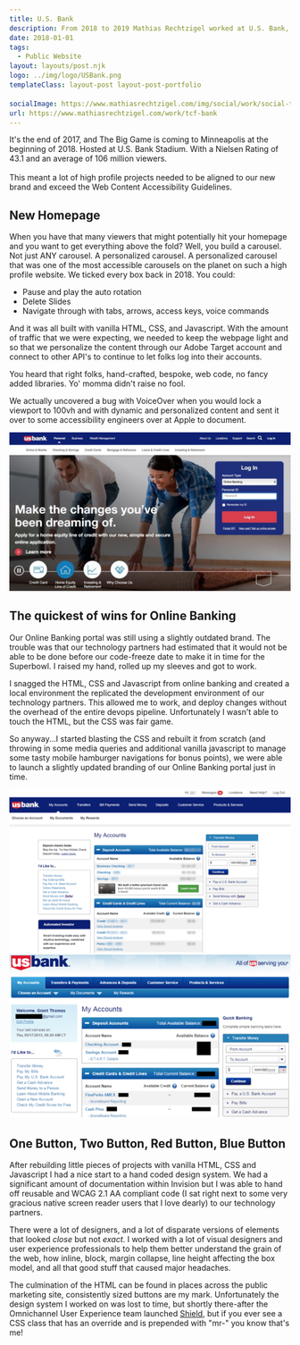 ```yaml
---
title: U.S. Bank
description: From 2018 to 2019 Mathias Rechtzigel worked at U.S. Bank, building their first design system and ensuring that Super Bowl projects were accessible.
date: 2018-01-01
tags:
  - Public Website
layout: layouts/post.njk
logo: ../img/logo/USBank.png
templateClass: layout-post layout-post-portfolio

socialImage: https://www.mathiasrechtzigel.com/img/social/work/social-tcf.png
url: https://www.mathiasrechtzigel.com/work/tcf-bank
---
```


<p class="lead-p">It's the end of 2017, and The Big Game is coming to Minneapolis at the beginning of 2018. Hosted at U.S. Bank Stadium. With a Nielsen Rating of 43.1 and an average of 106 million viewers. <br><br>This meant a lot of high profile projects needed to be aligned to our new brand and exceed the Web Content Accessibility Guidelines. </p>

## New Homepage

When you have that many viewers that might potentially hit your homepage and you want to get everything above the fold? Well, you build a carousel. Not just ANY carousel. A personalized carousel. A personalized carousel that was one of the most accessible carousels on the planet on such a high profile website. We ticked every box back in 2018. You could:

<ul>
  <li>Pause and play the auto rotation</li>
  <li>Delete Slides</li>
  <li>Navigate through with tabs, arrows, access keys, voice commands</li>
</ul>

And it was all built with vanilla HTML, CSS, and Javascript. With the amount of traffic that we were expecting, we needed to keep the webpage light and so that we personalize the content through our Adobe Target account and connect to other API's to continue to let folks log into their accounts.

You heard that right folks, hand-crafted, bespoke, web code, no fancy added libraries. Yo' momma didn't raise no fool.

We actually uncovered a bug with VoiceOver when you would lock a viewport to 100vh and with dynamic and personalized content and sent it over to some accessibility engineers over at Apple to document.

<img src="/img/usbank/usb-homepage.jpeg" alt="Screenshot of the Game Center's main screen that highlights six web games."/>

## The quickest of wins for Online Banking

Our Online Banking portal was still using a slightly outdated brand. The trouble was that our technology partners had estimated that it would not be able to be done before our code-freeze date to make it in time for the Superbowl. I raised my hand, rolled up my sleeves and got to work.

I snagged the HTML, CSS and Javascript from online banking and created a local environment the replicated the development environment of our technology partners. This allowed me to work, and deploy changes without the overhead of the entire devops pipeline. Unfortunately I wasn't able to touch the HTML, but the CSS was fair game.

So anyway...I started blasting the CSS and rebuilt it from scratch (and throwing in some media queries and additional vanilla javascript to manage some tasty mobile hamburger navigations for bonus points), we were able to launch a slightly updated branding of our Online Banking portal just in time.

<div class="img-comp-container">
  <div class="img-comp-img">
    <img src="/img/usbank/usb-newolb.png" alt="U.S. Bank's Online Banking circa 2018">
  </div>
  <div class="img-comp-img img-comp-overlay">
     <img src="/img/usbank/usb-oldolb.png" alt="U.S. Bank's Online Banking before 2018">
  </div>
</div>

## One Button, Two Button, Red Button, Blue Button

After rebuilding little pieces of projects with vanilla HTML, CSS and Javascript I had a nice start to a hand coded design system. We had a significant amount of documentation within Invision but I was able to hand off reusable and WCAG 2.1 AA compliant code (I sat right next to some very gracious native screen reader users that I love dearly) to our technology partners.

There were a lot of designers, and a lot of disparate versions of elements that looked _close_ but not _exact_. I worked with a lot of visual designers and user experience professionals to help them better understand the grain of the web, how inline, block, margin collapse, line height affecting the box model, and all that good stuff that caused major headaches.

The culmination of the HTML can be found in places across the public marketing site, consistently sized buttons are my mark. Unfortunately the design system I worked on was lost to time, but shortly there-after the Omnichannel User Experience team launched <a href="https://shield.usbank.com/">Shield</a>, but if you ever see a CSS class that has an override and is prepended with "mr-" you know that's me!

<script>
function initComparisons() {
  var x, i;
  /* Find all elements with an "overlay" class: */
  x = document.getElementsByClassName("img-comp-overlay");
  for (i = 0; i < x.length; i++) {
    /* Once for each "overlay" element:
    pass the "overlay" element as a parameter when executing the compareImages function: */
    compareImages(x[i]);
  }
  function compareImages(img) {
    var slider, img, clicked = 0, w, h;
    /* Get the width and height of the img element */
    w = img.offsetWidth;
    h = img.offsetHeight;
    /* Set the width of the img element to 50%: */
    img.style.width = (w / 2) + "px";
    /* Create slider: */
    slider = document.createElement("DIV");
    slider.setAttribute("class", "img-comp-slider");
    /* Insert slider */
    img.parentElement.insertBefore(slider, img);
    /* Position the slider in the middle: */
    slider.style.top = (h / 2) - (slider.offsetHeight / 2) + "px";
    slider.style.left = (w / 2) - (slider.offsetWidth / 2) + "px";
    /* Execute a function when the mouse button is pressed: */
    slider.addEventListener("mousedown", slideReady);
    /* And another function when the mouse button is released: */
    window.addEventListener("mouseup", slideFinish);
    /* Or touched (for touch screens: */
    slider.addEventListener("touchstart", slideReady);
     /* And released (for touch screens: */
    window.addEventListener("touchend", slideFinish);
    function slideReady(e) {
      /* Prevent any other actions that may occur when moving over the image: */
      e.preventDefault();
      /* The slider is now clicked and ready to move: */
      clicked = 1;
      /* Execute a function when the slider is moved: */
      window.addEventListener("mousemove", slideMove);
      window.addEventListener("touchmove", slideMove);
    }
    function slideFinish() {
      /* The slider is no longer clicked: */
      clicked = 0;
    }
    function slideMove(e) {
      var pos;
      /* If the slider is no longer clicked, exit this function: */
      if (clicked == 0) return false;
      /* Get the cursor's x position: */
      pos = getCursorPos(e)
      /* Prevent the slider from being positioned outside the image: */
      if (pos < 0) pos = 0;
      if (pos > w) pos = w;
      /* Execute a function that will resize the overlay image according to the cursor: */
      slide(pos);
    }
    function getCursorPos(e) {
      var a, x = 0;
      e = e || window.event;
      /* Get the x positions of the image: */
      a = img.getBoundingClientRect();
      /* Calculate the cursor's x coordinate, relative to the image: */
      x = e.pageX - a.left;
      /* Consider any page scrolling: */
      x = x - window.pageXOffset;
      return x;
    }
    function slide(x) {
      /* Resize the image: */
      img.style.width = x + "px";
      /* Position the slider: */
      slider.style.left = img.offsetWidth - (slider.offsetWidth / 2) + "px";
    }
  }
}


if(document.documentElement.scrollWidth > 1000) {
  initComparisons();
}
</script>

<style>
  @media(min-width: 1000px) {
    .img-comp-container {
        width: calc(100% + 600px);
        height: 830px;
        position: relative;
        margin-left: -300px;
        margin-right: -300px;
        margin-top: 50px;
        margin-bottom: 50px;
        box-shadow: var(--box-shadow);
      }
  }
</style>
